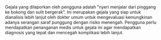 Gejala yang dilaporkan oleh pengguna adalah "nyeri menjalar dari pinggang ke bokong dan sulit bergerak". Ini merupakan gejala yang siap untuk dianalisis lebih lanjut oleh dokter umum untuk mengevaluasi kemungkinan adanya serangan saraf punggung dengan risiko menengah. Pengguna perlu mendapatkan penanganan medis untuk gejala ini agar mendapatkan diagnosis yang tepat dan mencegah komplikasi lebih lanjut.